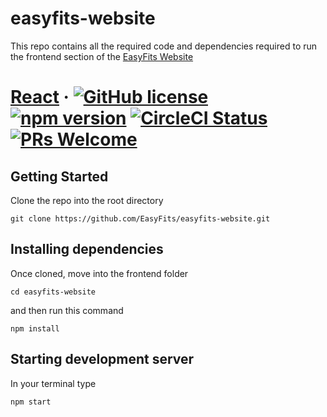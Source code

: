 # easyfits-website
This repo contains all the required code and dependencies required to run the frontend section of the <a href ="www.easyfits.ca">EasyFits Website</a> 

# [React](https://reactjs.org/) &middot; [![GitHub license](https://img.shields.io/badge/license-MIT-blue.svg)](https://github.com/facebook/react/blob/main/LICENSE) [![npm version](https://img.shields.io/npm/v/react.svg?style=flat)](https://www.npmjs.com/package/react) [![CircleCI Status](https://circleci.com/gh/facebook/react.svg?style=shield)](https://circleci.com/gh/facebook/react) [![PRs Welcome](https://img.shields.io/badge/PRs-welcome-brightgreen.svg)](https://reactjs.org/docs/how-to-contribute.html#your-first-pull-request)

## Getting Started
Clone the repo into the root directory
```
git clone https://github.com/EasyFits/easyfits-website.git
```
## Installing dependencies
Once cloned, move into the frontend folder
```
cd easyfits-website
```
and then run this command
```
npm install
```
## Starting development server
In your terminal type
```
npm start
```
